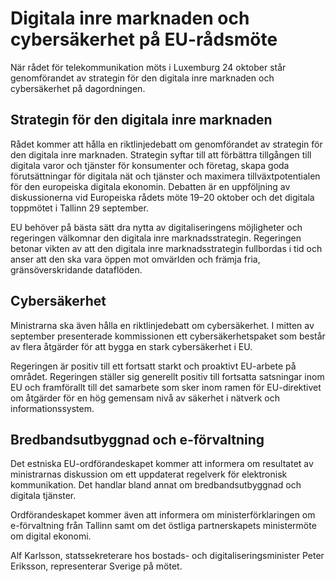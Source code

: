 # Digitala inre marknaden och cybersäkerhet på EU-rådsmöte

När rådet för telekommunikation möts i Luxemburg 24 oktober står genomförandet av strategin för den digitala inre marknaden och cybersäkerhet på dagordningen.


## Strategin för den digitala inre marknaden

Rådet kommer att hålla en riktlinjedebatt om genomförandet av strategin för den digitala inre marknaden. Strategin syftar till att förbättra tillgången till digitala varor och tjänster för konsumenter och företag, skapa goda förutsättningar för digitala nät och tjänster och maximera tillväxtpotentialen för den europeiska digitala ekonomin. Debatten är en uppföljning av diskussionerna vid Europeiska rådets möte 19–20 oktober och det digitala toppmötet i Tallinn 29 september.

EU behöver på bästa sätt dra nytta av digitaliseringens möjligheter och regeringen välkomnar den digitala inre marknadsstrategin. Regeringen betonar vikten av att den digitala inre marknadsstrategin fullbordas i tid och anser att den ska vara öppen mot omvärlden och främja fria, gränsöverskridande dataflöden.

## Cybersäkerhet

Ministrarna ska även hålla en riktlinjedebatt om cybersäkerhet. I mitten av september presenterade kommissionen ett cybersäkerhetspaket som består av flera åtgärder för att bygga en stark cybersäkerhet i EU.

Regeringen är positiv till ett fortsatt starkt och proaktivt EU\-arbete på området. Regeringen ställer sig generellt positiv till fortsatta satsningar inom EU och framförallt till det samarbete som sker inom ramen för EU\-direktivet om åtgärder för en hög gemensam nivå av säkerhet i nätverk och informationssystem.

## Bredbandsutbyggnad och e\-förvaltning

Det estniska EU\-ordförandeskapet kommer att informera om resultatet av ministrarnas diskussion om ett uppdaterat regelverk för elektronisk kommunikation. Det handlar bland annat om bredbandsutbyggnad och digitala tjänster.

Ordförandeskapet kommer även att informera om ministerförklaringen om e\-förvaltning från Tallinn samt om det östliga partnerskapets ministermöte om digital ekonomi.

Alf Karlsson, statssekreterare hos bostads\- och digitaliseringsminister Peter Eriksson, representerar Sverige på mötet.
